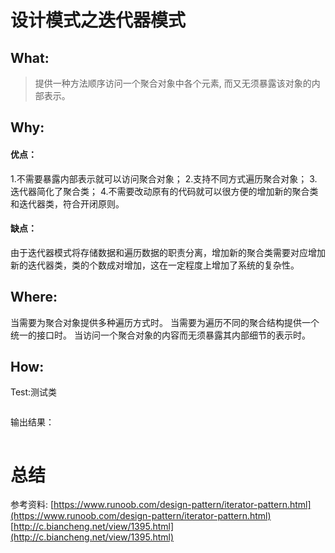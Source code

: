 # 设计模式之迭代器模式
## What:
>提供一种方法顺序访问一个聚合对象中各个元素, 而又无须暴露该对象的内部表示。



## Why:
#### 优点：
1.不需要暴露内部表示就可以访问聚合对象；
2.支持不同方式遍历聚合对象；
3.迭代器简化了聚合类；
4.不需要改动原有的代码就可以很方便的增加新的聚合类和迭代器类，符合开闭原则。

#### 缺点：
由于迭代器模式将存储数据和遍历数据的职责分离，增加新的聚合类需要对应增加新的迭代器类，类的个数成对增加，这在一定程度上增加了系统的复杂性。

## Where:
当需要为聚合对象提供多种遍历方式时。
当需要为遍历不同的聚合结构提供一个统一的接口时。
当访问一个聚合对象的内容而无须暴露其内部细节的表示时。

## How:





Test:测试类
```java

```
输出结果：
```java

```



# 总结

参考资料:
[https://www.runoob.com/design-pattern/iterator-pattern.html](https://www.runoob.com/design-pattern/iterator-pattern.html)
[http://c.biancheng.net/view/1395.html](http://c.biancheng.net/view/1395.html)